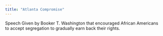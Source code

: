 ```yaml
---
title: "Atlanta Compromise"
---
```

Speech Given by Booker T. Washington that encouraged African Americans to accept segregation to gradually earn back their rights.

